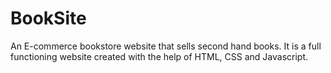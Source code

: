 # BookSite
An E-commerce bookstore website that sells second hand books. It is a full functioning website created with the help of HTML, CSS and Javascript.
